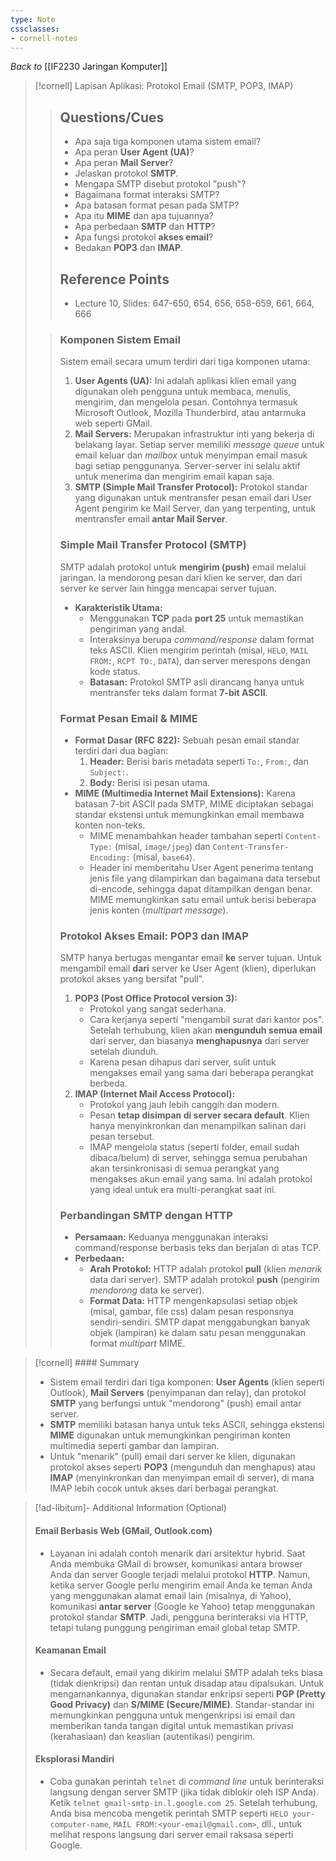 ```yaml
---
type: Note
cssclasses:
- cornell-notes
---
```


_Back to_ [[IF2230 Jaringan Komputer]]

> [!cornell] Lapisan Aplikasi: Protokol Email (SMTP, POP3, IMAP)
> 
> > ## Questions/Cues
> > 
> > - Apa saja tiga komponen utama sistem email?
> > - Apa peran **User Agent (UA)**?
> > - Apa peran **Mail Server**?
> > - Jelaskan protokol **SMTP**.
> > - Mengapa SMTP disebut protokol "push"?
> > - Bagaimana format interaksi SMTP?
> > - Apa batasan format pesan pada SMTP?
> > - Apa itu **MIME** dan apa tujuannya?
> > - Apa perbedaan **SMTP** dan **HTTP**?
> > - Apa fungsi protokol **akses email**?
> > - Bedakan **POP3** dan **IMAP**.
> > 
> > ## Reference Points
> > 
> > - Lecture 10, Slides: 647-650, 654, 656, 658-659, 661, 664, 666
> 
> > ### Komponen Sistem Email
> > 
> > Sistem email secara umum terdiri dari tiga komponen utama:
> > 
> > 1. **User Agents (UA):** Ini adalah aplikasi klien email yang digunakan oleh pengguna untuk membaca, menulis, mengirim, dan mengelola pesan. Contohnya termasuk Microsoft Outlook, Mozilla Thunderbird, atau antarmuka web seperti GMail.
> > 2. **Mail Servers:** Merupakan infrastruktur inti yang bekerja di belakang layar. Setiap server memiliki _message queue_ untuk email keluar dan _mailbox_ untuk menyimpan email masuk bagi setiap penggunanya. Server-server ini selalu aktif untuk menerima dan mengirim email kapan saja.
> > 3. **SMTP (Simple Mail Transfer Protocol):** Protokol standar yang digunakan untuk mentransfer pesan email dari User Agent pengirim ke Mail Server, dan yang terpenting, untuk mentransfer email **antar Mail Server**.
> > 
> > ### Simple Mail Transfer Protocol (SMTP)
> > 
> > SMTP adalah protokol untuk **mengirim (push)** email melalui jaringan. Ia mendorong pesan dari klien ke server, dan dari server ke server lain hingga mencapai server tujuan.
> > 
> > - **Karakteristik Utama:**
> >     - Menggunakan **TCP** pada **port 25** untuk memastikan pengiriman yang andal.
> >     - Interaksinya berupa _command/response_ dalam format teks ASCII. Klien mengirim perintah (misal, `HELO`, `MAIL FROM:`, `RCPT TO:`, `DATA`), dan server merespons dengan kode status.
> >     - **Batasan:** Protokol SMTP asli dirancang hanya untuk mentransfer teks dalam format **7-bit ASCII**.
> > 
> > ### Format Pesan Email & MIME
> > 
> > - **Format Dasar (RFC 822):** Sebuah pesan email standar terdiri dari dua bagian:
> >     1. **Header:** Berisi baris metadata seperti `To:`, `From:`, dan `Subject:`.
> >     2. **Body:** Berisi isi pesan utama.
> > - **MIME (Multimedia Internet Mail Extensions):** Karena batasan 7-bit ASCII pada SMTP, MIME diciptakan sebagai standar ekstensi untuk memungkinkan email membawa konten non-teks.
> >     - MIME menambahkan header tambahan seperti `Content-Type:` (misal, `image/jpeg`) dan `Content-Transfer-Encoding:` (misal, `base64`).
> >     - Header ini memberitahu User Agent penerima tentang jenis file yang dilampirkan dan bagaimana data tersebut di-encode, sehingga dapat ditampilkan dengan benar. MIME memungkinkan satu email untuk berisi beberapa jenis konten (_multipart message_).
> > 
> > ### Protokol Akses Email: POP3 dan IMAP
> > 
> > SMTP hanya bertugas mengantar email **ke** server tujuan. Untuk mengambil email **dari** server ke User Agent (klien), diperlukan protokol akses yang bersifat "pull".
> > 
> > 1. **POP3 (Post Office Protocol version 3):**
> >     - Protokol yang sangat sederhana.
> >     - Cara kerjanya seperti "mengambil surat dari kantor pos". Setelah terhubung, klien akan **mengunduh semua email** dari server, dan biasanya **menghapusnya** dari server setelah diunduh.
> >     - Karena pesan dihapus dari server, sulit untuk mengakses email yang sama dari beberapa perangkat berbeda.
> > 2. **IMAP (Internet Mail Access Protocol):**
> >     - Protokol yang jauh lebih canggih dan modern.
> >     - Pesan **tetap disimpan di server secara default**. Klien hanya menyinkronkan dan menampilkan salinan dari pesan tersebut.
> >     - IMAP mengelola status (seperti folder, email sudah dibaca/belum) di server, sehingga semua perubahan akan tersinkronisasi di semua perangkat yang mengakses akun email yang sama. Ini adalah protokol yang ideal untuk era multi-perangkat saat ini.
> > 
> > ### Perbandingan SMTP dengan HTTP
> > 
> > - **Persamaan:** Keduanya menggunakan interaksi command/response berbasis teks dan berjalan di atas TCP.
> > - **Perbedaan:**
> >     - **Arah Protokol:** HTTP adalah protokol **pull** (klien _menarik_ data dari server). SMTP adalah protokol **push** (pengirim _mendorong_ data ke server).
> >     - **Format Data:** HTTP mengenkapsulasi setiap objek (misal, gambar, file css) dalam pesan responsnya sendiri-sendiri. SMTP dapat menggabungkan banyak objek (lampiran) ke dalam satu pesan menggunakan format _multipart_ MIME.

> [!cornell] #### Summary
> 
> - Sistem email terdiri dari tiga komponen: **User Agents** (klien seperti Outlook), **Mail Servers** (penyimpanan dan relay), dan protokol **SMTP** yang berfungsi untuk "mendorong" (push) email antar server.
> - **SMTP** memiliki batasan hanya untuk teks ASCII, sehingga ekstensi **MIME** digunakan untuk memungkinkan pengiriman konten multimedia seperti gambar dan lampiran.
> - Untuk "menarik" (pull) email dari server ke klien, digunakan protokol akses seperti **POP3** (mengunduh dan menghapus) atau **IMAP** (menyinkronkan dan menyimpan email di server), di mana IMAP lebih cocok untuk akses dari berbagai perangkat.

> [!ad-libitum]- Additional Information (Optional)
> 
> #### Email Berbasis Web (GMail, Outlook.com)
> 
> - Layanan ini adalah contoh menarik dari arsitektur hybrid. Saat Anda membuka GMail di browser, komunikasi antara browser Anda dan server Google terjadi melalui protokol **HTTP**. Namun, ketika server Google perlu mengirim email Anda ke teman Anda yang menggunakan alamat email lain (misalnya, di Yahoo), komunikasi **antar server** (Google ke Yahoo) tetap menggunakan protokol standar **SMTP**. Jadi, pengguna berinteraksi via HTTP, tetapi tulang punggung pengiriman email global tetap SMTP.
> 
> #### Keamanan Email
> 
> - Secara default, email yang dikirim melalui SMTP adalah teks biasa (tidak dienkripsi) dan rentan untuk disadap atau dipalsukan. Untuk mengamankannya, digunakan standar enkripsi seperti **PGP (Pretty Good Privacy)** dan **S/MIME (Secure/MIME)**. Standar-standar ini memungkinkan pengguna untuk mengenkripsi isi email dan memberikan tanda tangan digital untuk memastikan privasi (kerahasiaan) dan keaslian (autentikasi) pengirim.
> 
> #### Eksplorasi Mandiri
> 
> - Coba gunakan perintah `telnet` di _command line_ untuk berinteraksi langsung dengan server SMTP (jika tidak diblokir oleh ISP Anda). Ketik `telnet gmail-smtp-in.l.google.com 25`. Setelah terhubung, Anda bisa mencoba mengetik perintah SMTP seperti `HELO your-computer-name`, `MAIL FROM:<your-email@gmail.com>`, dll., untuk melihat respons langsung dari server email raksasa seperti Google.